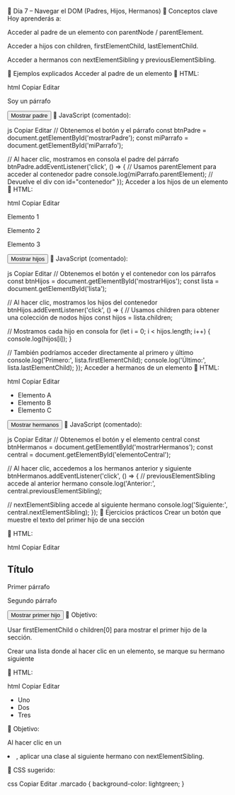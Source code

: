 📅 Día 7 – Navegar el DOM (Padres, Hijos, Hermanos)
🧠 Conceptos clave
Hoy aprenderás a:

Acceder al padre de un elemento con parentNode / parentElement.

Acceder a hijos con children, firstElementChild, lastElementChild.

Acceder a hermanos con nextElementSibling y previousElementSibling.

🧪 Ejemplos explicados
Acceder al padre de un elemento
📄 HTML:

html
Copiar
Editar
<div id="contenedor">
  <p id="miParrafo">Soy un párrafo</p>
</div>
<button id="mostrarPadre">Mostrar padre</button>
📜 JavaScript (comentado):

js
Copiar
Editar
// Obtenemos el botón y el párrafo
const btnPadre = document.getElementById('mostrarPadre');
const miParrafo = document.getElementById('miParrafo');

// Al hacer clic, mostramos en consola el padre del párrafo
btnPadre.addEventListener('click', () => {
  // Usamos parentElement para acceder al contenedor padre
  console.log(miParrafo.parentElement); // Devuelve el div con id="contenedor"
});
Acceder a los hijos de un elemento
📄 HTML:

html
Copiar
Editar
<div id="lista">
  <p>Elemento 1</p>
  <p>Elemento 2</p>
  <p>Elemento 3</p>
</div>
<button id="mostrarHijos">Mostrar hijos</button>
📜 JavaScript (comentado):

js
Copiar
Editar
// Obtenemos el botón y el contenedor con los párrafos
const btnHijos = document.getElementById('mostrarHijos');
const lista = document.getElementById('lista');

// Al hacer clic, mostramos los hijos del contenedor
btnHijos.addEventListener('click', () => {
  // Usamos children para obtener una colección de nodos hijos
  const hijos = lista.children;

  // Mostramos cada hijo en consola
  for (let i = 0; i < hijos.length; i++) {
    console.log(hijos[i]);
  }

  // También podríamos acceder directamente al primero y último
  console.log('Primero:', lista.firstElementChild);
  console.log('Último:', lista.lastElementChild);
});
Acceder a hermanos de un elemento
📄 HTML:

html
Copiar
Editar
<ul>
  <li>Elemento A</li>
  <li id="elementoCentral">Elemento B</li>
  <li>Elemento C</li>
</ul>
<button id="mostrarHermanos">Mostrar hermanos</button>
📜 JavaScript (comentado):

js
Copiar
Editar
// Obtenemos el botón y el elemento central
const btnHermanos = document.getElementById('mostrarHermanos');
const central = document.getElementById('elementoCentral');

// Al hacer clic, accedemos a los hermanos anterior y siguiente
btnHermanos.addEventListener('click', () => {
  // previousElementSibling accede al anterior hermano
  console.log('Anterior:', central.previousElementSibling);

  // nextElementSibling accede al siguiente hermano
  console.log('Siguiente:', central.nextElementSibling);
});
🧩 Ejercicios prácticos
Crear un botón que muestre el texto del primer hijo de una sección

📄 HTML:

html
Copiar
Editar
<section id="seccion">
  <h2>Título</h2>
  <p>Primer párrafo</p>
  <p>Segundo párrafo</p>
</section>
<button id="mostrarPrimerHijo">Mostrar primer hijo</button>
📝 Objetivo:

Usar firstElementChild o children[0] para mostrar el primer hijo de la sección.

Crear una lista donde al hacer clic en un elemento, se marque su hermano siguiente

📄 HTML:

html
Copiar
Editar
<ul id="listaHermanos">
  <li>Uno</li>
  <li>Dos</li>
  <li>Tres</li>
</ul>
📝 Objetivo:

Al hacer clic en un <li>, aplicar una clase al siguiente hermano con nextElementSibling.

🎨 CSS sugerido:

css
Copiar
Editar
.marcado {
  background-color: lightgreen;
}